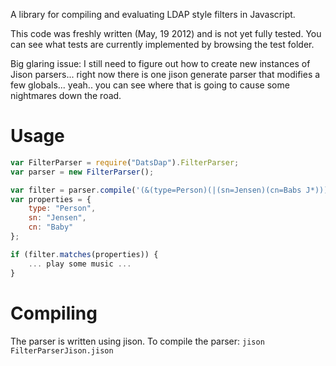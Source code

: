 A library for compiling and evaluating LDAP style filters in Javascript.

This code was freshly written (May, 19 2012) and is not yet fully tested.
You can see what tests are currently implemented by browsing the test folder.

Big glaring issue: I still need to figure out how to create new instances of Jison parsers...
right now there is one jison generate parser that modifies a few globals... yeah.. you can see where
that is going to cause some nightmares down the road.

Usage
=====

```javascript
var FilterParser = require("DatsDap").FilterParser;
var parser = new FilterParser();

var filter = parser.compile('(&(type=Person)(|(sn=Jensen)(cn=Babs J*)))');
var properties = {
	type: "Person",
	sn: "Jensen",
	cn: "Baby"	
};

if (filter.matches(properties)) {
	... play some music ...
}
```

Compiling
=====

The parser is written using jison.
To compile the parser:
```jison FilterParserJison.jison```
